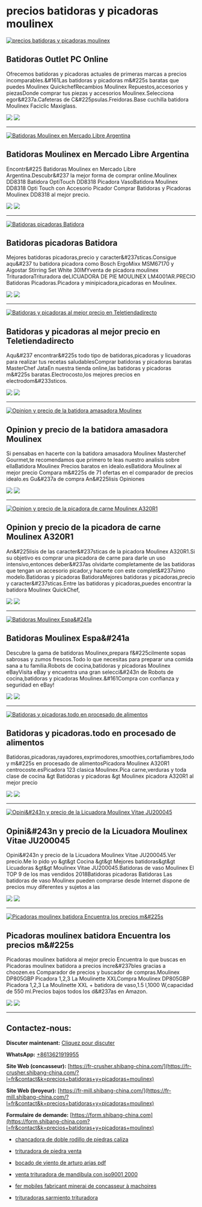 # precios batidoras y picadoras moulinex

<a href="https://swt.shibang-china.com/?l=fr&img&k=precios+batidoras+y+picadoras+moulinex" target="_blank">![precios batidoras y picadoras moulinex](http://static.shibang-china.com/all-800x300/882.jpg)</a>

## Batidoras Outlet PC Online
Ofrecemos batidoras y picadoras actuales de primeras marcas a precios incomparables.&#161Las batidoras y picadoras m&#225s baratas que puedes Moulinex QuickchefRecambios Moulinex Repuestos,accesorios y piezasDonde comprar tus piezas y accesorios Moulinex.Selecciona egor&#237a.Cafeteras de C&#225psulas.Freidoras.Base cuchilla batidora Moulinex Faciclic Maxiglass.


<a href="https://whatsapp.shibangsoft.com/WhatsApp.php" target="_blank" title="WhatsApp">![](http://static.shibang-china.com/icon/whatsapp.png)</a> <a href="https://swt.shibang-china.com/?l=fr&icon&k=precios+batidoras+y+picadoras+moulinex" target="_blank">![](http://static.shibang-china.com/icon/chat-fr.png)</a>

---

<a href="https://swt.shibang-china.com/?l=fr&img&k=precios+batidoras+y+picadoras+moulinex" target="_blank">![Batidoras Moulinex en Mercado Libre Argentina](http://static.shibang-china.com/all-800x300/1.jpg)</a>

## Batidoras Moulinex en Mercado Libre Argentina
Encontr&#225 Batidoras Moulinex en Mercado Libre Argentina.Descubr&#237 la mejor forma de comprar online.Moulinex DD8318 Batidora OptiTouch DD8318 Picadora VasoBatidora Moulinex DD8318 Opti Touch con Accesorio Picador Comprar Batidoras y Picadoras Moulinex DD8318 al mejor precio.


<a href="https://whatsapp.shibangsoft.com/WhatsApp.php" target="_blank" title="WhatsApp">![](http://static.shibang-china.com/icon/whatsapp.png)</a> <a href="https://swt.shibang-china.com/?l=fr&icon&k=precios+batidoras+y+picadoras+moulinex" target="_blank">![](http://static.shibang-china.com/icon/chat-fr.png)</a>

---

<a href="https://swt.shibang-china.com/?l=fr&img&k=precios+batidoras+y+picadoras+moulinex" target="_blank">![Batidoras picadoras Batidora](http://static.shibang-china.com/all-800x300/490.jpg)</a>

## Batidoras picadoras Batidora
Mejores batidoras picadoras,precio y caracter&#237sticas.Consigue aqu&#237 tu batidora picadora como Bosch ErgoMixx MSM67170 y Aigostar Stirring Set White 30IMYventa de picadora moulinex TrituradoraTrituradora deLICUADORA DE PIE MOULINEX LM4001AR.PRECIO Batidoras Picadoras.Picadora y minipicadora,picadoras en Moulinex.


<a href="https://whatsapp.shibangsoft.com/WhatsApp.php" target="_blank" title="WhatsApp">![](http://static.shibang-china.com/icon/whatsapp.png)</a> <a href="https://swt.shibang-china.com/?l=fr&icon&k=precios+batidoras+y+picadoras+moulinex" target="_blank">![](http://static.shibang-china.com/icon/chat-fr.png)</a>

---

<a href="https://swt.shibang-china.com/?l=fr&img&k=precios+batidoras+y+picadoras+moulinex" target="_blank">![Batidoras y picadoras al mejor precio en Teletiendadirecto](http://static.shibang-china.com/all-800x300/713.jpg)</a>

## Batidoras y picadoras al mejor precio en Teletiendadirecto
Aqu&#237 encontrar&#225s todo tipo de batidoras,picadoras y licuadoras para realizar tus recetas saludablesComprar batidoras y picadoras baratas MasterChef JataEn nuestra tienda online,las batidoras y picadoras m&#225s baratas.Electrocosto,los mejores precios en electrodom&#233sticos.


<a href="https://whatsapp.shibangsoft.com/WhatsApp.php" target="_blank" title="WhatsApp">![](http://static.shibang-china.com/icon/whatsapp.png)</a> <a href="https://swt.shibang-china.com/?l=fr&icon&k=precios+batidoras+y+picadoras+moulinex" target="_blank">![](http://static.shibang-china.com/icon/chat-fr.png)</a>

---

<a href="https://swt.shibang-china.com/?l=fr&img&k=precios+batidoras+y+picadoras+moulinex" target="_blank">![Opinion y precio de la batidora amasadora Moulinex](http://static.shibang-china.com/all-800x300/257.jpg)</a>

## Opinion y precio de la batidora amasadora Moulinex
Si pensabas en hacerte con la batidora amasadora Moulinex Masterchef Gourmet,te recomendamos que primero te leas nuestro analisis sobre ellaBatidora Moulinex Precios baratos en idealo.esBatidora Moulinex al mejor precio Compara m&#225s de 71 ofertas en el comparador de precios idealo.es Gu&#237a de compra An&#225lisis Opiniones


<a href="https://whatsapp.shibangsoft.com/WhatsApp.php" target="_blank" title="WhatsApp">![](http://static.shibang-china.com/icon/whatsapp.png)</a> <a href="https://swt.shibang-china.com/?l=fr&icon&k=precios+batidoras+y+picadoras+moulinex" target="_blank">![](http://static.shibang-china.com/icon/chat-fr.png)</a>

---

<a href="https://swt.shibang-china.com/?l=fr&img&k=precios+batidoras+y+picadoras+moulinex" target="_blank">![Opinion y precio de la picadora de carne Moulinex A320R1](http://static.shibang-china.com/all-800x300/120.jpg)</a>

## Opinion y precio de la picadora de carne Moulinex A320R1
An&#225lisis de las caracter&#237sticas de la picadora Moulinex A320R1.Si su objetivo es comprar una picadora de carne para darle un uso intensivo,entonces deber&#237as olvidarte completamente de las batidoras que tengan un accesorio picador,y hacerte con este complet&#237simo modelo.Batidoras y picadoras BatidoraMejores batidoras y picadoras,precio y caracter&#237sticas.Entre las batidoras y picadoras,puedes encontrar la batidora Moulinex QuickChef,


<a href="https://whatsapp.shibangsoft.com/WhatsApp.php" target="_blank" title="WhatsApp">![](http://static.shibang-china.com/icon/whatsapp.png)</a> <a href="https://swt.shibang-china.com/?l=fr&icon&k=precios+batidoras+y+picadoras+moulinex" target="_blank">![](http://static.shibang-china.com/icon/chat-fr.png)</a>

---

<a href="https://swt.shibang-china.com/?l=fr&img&k=precios+batidoras+y+picadoras+moulinex" target="_blank">![Batidoras Moulinex Espa&#241a](http://static.shibang-china.com/all-800x300/404.jpg)</a>

## Batidoras Moulinex Espa&#241a
Descubre la gama de batidoras Moulinex,prepara f&#225cilmente sopas sabrosas y zumos frescos.Todo lo que necesitas para preparar una comida sana a tu familia.Robots de cocina,batidoras y picadoras Moulinex eBayVisita eBay y encuentra una gran selecci&#243n de Robots de cocina,batidoras y picadoras Moulinex.&#161Compra con confianza y seguridad en eBay!


<a href="https://whatsapp.shibangsoft.com/WhatsApp.php" target="_blank" title="WhatsApp">![](http://static.shibang-china.com/icon/whatsapp.png)</a> <a href="https://swt.shibang-china.com/?l=fr&icon&k=precios+batidoras+y+picadoras+moulinex" target="_blank">![](http://static.shibang-china.com/icon/chat-fr.png)</a>

---

<a href="https://swt.shibang-china.com/?l=fr&img&k=precios+batidoras+y+picadoras+moulinex" target="_blank">![Batidoras y picadoras.todo en procesado de alimentos](http://static.shibang-china.com/all-800x300/757.jpg)</a>

## Batidoras y picadoras.todo en procesado de alimentos
Batidoras,picadoras,rayadores,exprimodores,smoothies,cortafiambres,todo y m&#225s en procesado de alimentosPicadora Moulinex A320R1 centrocoste.esPicadora 123 clasica Moulinex.Pica carne,verduras y toda clase de cocina &gt Batidoras y picadoras &gt Moulinex picadora A320R1 al mejor precio


<a href="https://whatsapp.shibangsoft.com/WhatsApp.php" target="_blank" title="WhatsApp">![](http://static.shibang-china.com/icon/whatsapp.png)</a> <a href="https://swt.shibang-china.com/?l=fr&icon&k=precios+batidoras+y+picadoras+moulinex" target="_blank">![](http://static.shibang-china.com/icon/chat-fr.png)</a>

---

<a href="https://swt.shibang-china.com/?l=fr&img&k=precios+batidoras+y+picadoras+moulinex" target="_blank">![Opini&#243n y precio de la Licuadora Moulinex Vitae JU200045](http://static.shibang-china.com/all-800x300/182.jpg)</a>

## Opini&#243n y precio de la Licuadora Moulinex Vitae JU200045
Opini&#243n y precio de la Licuadora Moulinex Vitae JU200045.Ver precio.Me lo pido yo &gt&gt Cocina &gt&gt Mejores batidoras&gt&gt Licuadoras &gt&gt Moulinex Vitae JU200045.Batidoras de vaso Moulinex El TOP 9 de los mas vendidos 2018Batidoras picadoras Batidoras Las batidoras de vaso Moulinex pueden comprarse desde Internet dispone de precios muy diferentes y sujetos a las


<a href="https://whatsapp.shibangsoft.com/WhatsApp.php" target="_blank" title="WhatsApp">![](http://static.shibang-china.com/icon/whatsapp.png)</a> <a href="https://swt.shibang-china.com/?l=fr&icon&k=precios+batidoras+y+picadoras+moulinex" target="_blank">![](http://static.shibang-china.com/icon/chat-fr.png)</a>

---

<a href="https://swt.shibang-china.com/?l=fr&img&k=precios+batidoras+y+picadoras+moulinex" target="_blank">![Picadoras moulinex batidora Encuentra los precios m&#225s](http://static.shibang-china.com/all-800x300/103.jpg)</a>

## Picadoras moulinex batidora Encuentra los precios m&#225s
Picadoras moulinex batidora al mejor precio Encuentra lo que buscas en Picadoras moulinex batidora a precios incre&#237bles gracias a choozen.es Comparador de precios y buscador de compras.Moulinex DP805GBP Picadora 1,2,3 La Moulinette XXLCompra Moulinex DP805GBP Picadora 1,2,3 La Moulinette XXL + batidora de vaso,1.5 l,1000 W,capacidad de 550 ml.Precios bajos todos los d&#237as en Amazon.


<a href="https://whatsapp.shibangsoft.com/WhatsApp.php" target="_blank" title="WhatsApp">![](http://static.shibang-china.com/icon/whatsapp.png)</a> <a href="https://swt.shibang-china.com/?l=fr&icon&k=precios+batidoras+y+picadoras+moulinex" target="_blank">![](http://static.shibang-china.com/icon/chat-fr.png)</a>

---
## Contactez-nous:

**Discuter maintenant:** [Cliquez pour discuter](https://swt.shibang-china.com?l=fr&contact&k=precios+batidoras+y+picadoras+moulinex)

**WhatsApp:**  [+8613621919955](https://whatsapp.shibangsoft.com/WhatsApp.php)

**Site Web (concasseur):** [https://fr-crusher.shibang-china.com/](https://fr-crusher.shibang-china.com/?l=fr&contact&k=precios+batidoras+y+picadoras+moulinex)

**Site Web (broyeur):** [https://fr-mill.shibang-china.com/](https://fr-mill.shibang-china.com/?l=fr&contact&k=precios+batidoras+y+picadoras+moulinex)

**Formulaire de demande:** [https://form.shibang-china.com](https://form.shibang-china.com?l=fr&contact&k=precios+batidoras+y+picadoras+moulinex)

* [chancadora de doble rodillo de piedras caliza](../64/chancadora%20de%20doble%20rodillo%20de%20piedras%20caliza.md)

* [trituradora de piedra venta](../65/trituradora%20de%20piedra%20venta.md)

* [bocado de viento de arturo arias pdf](../62/bocado%20de%20viento%20de%20arturo%20arias%20pdf.md)

* [venta trituradora de mandíbula con iso9001 2000](../62/venta%20trituradora%20de%20mand%C3%ADbula%20con%20iso9001%202000.md)

* [fer mobiles fabricant minerai de concasseur à machoires](../61/fer%20mobiles%20fabricant%20minerai%20de%20concasseur%20%C3%A0%20machoires.md)

* [trituradoras sarmiento trituradora](../64/trituradoras%20sarmiento%20trituradora.md)